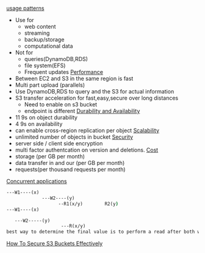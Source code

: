 [usage patterns](https://docs.aws.amazon.com/whitepapers/latest/aws-storage-services-overview/usage-patterns.html)
* Use for
    * web content
    * streaming
    * backup/storage
    * computational data
* Not for
    * queries(DynamoDB,RDS)
    * file system(EFS)
    * Frequent updates
[Performance](https://docs.aws.amazon.com/whitepapers/latest/aws-storage-services-overview/performance.html)
* Between EC2 and S3 in the same region is fast
* Multi part upload (parallels)
* Use DynamoDB,RDS to query and the S3 for actual information
* S3 transfer acceleration for fast,easy,secure over long distances
    * Need to enable on s3 bucket
    * endpoint is different
[Durability and Availability](https://docs.aws.amazon.com/whitepapers/latest/aws-storage-services-overview/durability-and-availability.html)
* 11 9s on object durability
* 4  9s on availability
* can enable cross-region replication per object
[Scalability](https://docs.aws.amazon.com/whitepapers/latest/aws-storage-services-overview/scalability-and-elasticity.html)
* unlimited number of objects in bucket
[Security](https://docs.aws.amazon.com/whitepapers/latest/aws-storage-services-overview/security.html)
* server side / client side encryption
* multi factor authentcation on version and deletions.
[Cost](https://docs.aws.amazon.com/whitepapers/latest/aws-storage-services-overview/cost-model.html)
* storage (per GB per month)
* data transfer in and our (per GB  per month)
* requests(per thousand requests per month)

[Concurrent applications](https://docs.aws.amazon.com/AmazonS3/latest/dev/Introduction.html)

```cmd
---W1----(x)
             ---W2----(y)
                   --R1(x/y)		R2(y)
---W1----(x)

   ---W2-----(y)
                    ---R(x/y)
best way to determine the final value is to perform a read after both writes have been acknowledged.
```

[How To Secure S3 Buckets Effectively](https://medium.com/panther-labs/how-to-secure-s3-buckets-effectively-9c1a3a7178bb)
      
                 

    